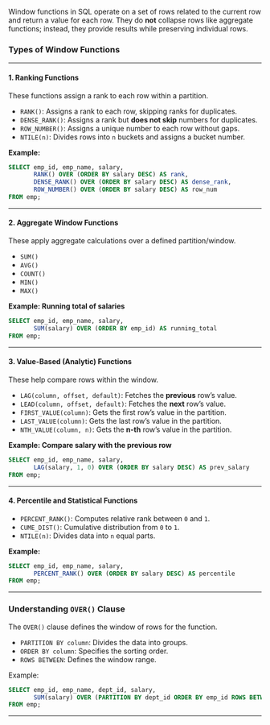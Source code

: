 Window functions in SQL operate on a set of rows related to the current row and return a value for each row. They do **not** collapse rows like aggregate functions; instead, they provide results while preserving individual rows.

### **Types of Window Functions**
---
#### **1. Ranking Functions**
   These functions assign a rank to each row within a partition.
   - `RANK()`: Assigns a rank to each row, skipping ranks for duplicates.
   - `DENSE_RANK()`: Assigns a rank but **does not skip** numbers for duplicates.
   - `ROW_NUMBER()`: Assigns a unique number to each row without gaps.
   - `NTILE(n)`: Divides rows into `n` buckets and assigns a bucket number.

   **Example:**
   ```sql
   SELECT emp_id, emp_name, salary,
          RANK() OVER (ORDER BY salary DESC) AS rank,
          DENSE_RANK() OVER (ORDER BY salary DESC) AS dense_rank,
          ROW_NUMBER() OVER (ORDER BY salary DESC) AS row_num
   FROM emp;
   ```

---

#### **2. Aggregate Window Functions**
   These apply aggregate calculations over a defined partition/window.
   - `SUM()`
   - `AVG()`
   - `COUNT()`
   - `MIN()`
   - `MAX()`

   **Example: Running total of salaries**
   ```sql
   SELECT emp_id, emp_name, salary,
          SUM(salary) OVER (ORDER BY emp_id) AS running_total
   FROM emp;
   ```

---

#### **3. Value-Based (Analytic) Functions**
   These help compare rows within the window.
   - `LAG(column, offset, default)`: Fetches the **previous** row’s value.
   - `LEAD(column, offset, default)`: Fetches the **next** row’s value.
   - `FIRST_VALUE(column)`: Gets the first row’s value in the partition.
   - `LAST_VALUE(column)`: Gets the last row’s value in the partition.
   - `NTH_VALUE(column, n)`: Gets the **n-th** row’s value in the partition.

   **Example: Compare salary with the previous row**
   ```sql
   SELECT emp_id, emp_name, salary,
          LAG(salary, 1, 0) OVER (ORDER BY salary DESC) AS prev_salary
   FROM emp;
   ```

---

#### **4. Percentile and Statistical Functions**
   - `PERCENT_RANK()`: Computes relative rank between `0` and `1`.
   - `CUME_DIST()`: Cumulative distribution from `0` to `1`.
   - `NTILE(n)`: Divides data into `n` equal parts.

   **Example:**
   ```sql
   SELECT emp_id, emp_name, salary,
          PERCENT_RANK() OVER (ORDER BY salary DESC) AS percentile
   FROM emp;
   ```

---

### **Understanding `OVER()` Clause**
The `OVER()` clause defines the window of rows for the function.
- `PARTITION BY column`: Divides the data into groups.
- `ORDER BY column`: Specifies the sorting order.
- `ROWS BETWEEN`: Defines the window range.

Example:
```sql
SELECT emp_id, emp_name, dept_id, salary,
       SUM(salary) OVER (PARTITION BY dept_id ORDER BY emp_id ROWS BETWEEN 1 PRECEDING AND CURRENT ROW) AS rolling_sum
FROM emp;
```
---
